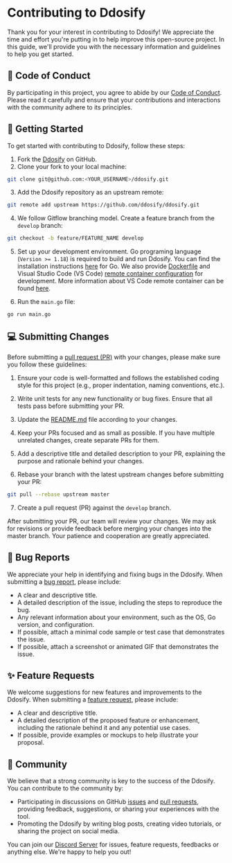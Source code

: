 # Contributing to Ddosify

Thank you for your interest in contributing to Ddosify! We appreciate the time and effort you're putting in to help improve this open-source project. In this guide, we'll provide you with the necessary information and guidelines to help you get started.

##  📜 Code of Conduct
By participating in this project, you agree to abide by our [Code of Conduct](./CODE_OF_CONDUCT.md). Please read it carefully and ensure that your contributions and interactions with the community adhere to its principles.

## 🚀 Getting Started
To get started with contributing to Ddosify, follow these steps:

1. Fork the [Ddosify](https://github.com/ddosify/ddosify) on GitHub.
2. Clone your fork to your local machine:

```bash
git clone git@github.com:<YOUR_USERNAME>/ddosify.git
```
3. Add the Ddosify repository as an upstream remote:

```bash
git remote add upstream https://github.com/ddosify/ddosify.git
```

4. We follow Gitflow branching model. Create a feature branch from the `develop` branch:

```bash
git checkout -b feature/FEATURE_NAME develop
```

5. Set up your development environment. Go programing language (`Version >= 1.18`) is required to build and run Ddosify. You can find the installation instructions [here](https://go.dev/doc/install) for Go. We also provide [Dockerfile](./.devcontainer/Dockerfile.dev) and Visual Studio Code (VS Code) [remote container configuration](./.devcontainer/devcontainer.json) for development. More information about VS Code remote container can be found [here](https://code.visualstudio.com/docs/devcontainers/containers).

6. Run the `main.go` file:

```bash
go run main.go
```

## 💻 Submitting Changes
Before submitting a [pull request (PR)](https://github.com/ddosify/ddosify/pulls) with your changes, please make sure you follow these guidelines:

1. Ensure your code is well-formatted and follows the established coding style for this project (e.g., proper indentation, naming conventions, etc.).
2. Write unit tests for any new functionality or bug fixes. Ensure that all tests pass before submitting your PR.
3. Update the [README.md](./README.md) file according to your changes.

4. Keep your PRs focused and as small as possible. If you have multiple unrelated changes, create separate PRs for them.

5. Add a descriptive title and detailed description to your PR, explaining the purpose and rationale behind your changes.

6. Rebase your branch with the latest upstream changes before submitting your PR: 

```bash
git pull --rebase upstream master
```

7. Create a pull request (PR) against the `develop` branch.

After submitting your PR, our team will review your changes. We may ask for revisions or provide feedback before merging your changes into the master branch. Your patience and cooperation are greatly appreciated.

## 🐛 Bug Reports

We appreciate your help in identifying and fixing bugs in the Ddosify. When submitting a [bug report](https://github.com/ddosify/ddosify/issues), please include:

- A clear and descriptive title.
- A detailed description of the issue, including the steps to reproduce the bug.
- Any relevant information about your environment, such as the OS, Go version, and configuration.
- If possible, attach a minimal code sample or test case that demonstrates the issue.
- If possible, attach a screenshot or animated GIF that demonstrates the issue.


## ✨ Feature Requests
We welcome suggestions for new features and improvements to the Ddosify. When submitting a [feature request](https://github.com/ddosify/ddosify/issues), please include:

- A clear and descriptive title.
- A detailed description of the proposed feature or enhancement, including the rationale behind it and any potential use cases.
- If possible, provide examples or mockups to help illustrate your proposal.


## 💬 Community
We believe that a strong community is key to the success of the Ddosify. You can contribute to the community by:

- Participating in discussions on GitHub [issues](https://github.com/ddosify/ddosify/issues) and [pull requests](https://github.com/ddosify/ddosify/pulls), providing feedback, suggestions, or sharing your experiences with the tool.
- Promoting the Ddosify by writing blog posts, creating video tutorials, or sharing the project on social media.

You can join our [Discord Server](https://discord.gg/9KdnrSUZQg) for issues, feature requests, feedbacks or anything else. We're happy to help you out! 
